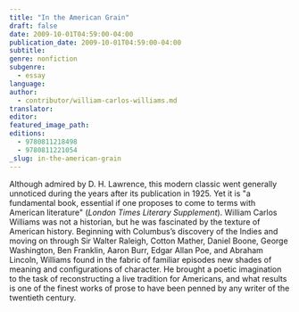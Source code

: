 ```yaml
---
title: "In the American Grain"
draft: false
date: 2009-10-01T04:59:00-04:00
publication_date: 2009-10-01T04:59:00-04:00
subtitle:
genre: nonfiction
subgenre:
  - essay
language:
author:
  - contributor/william-carlos-williams.md
translator:
editor:
featured_image_path:
editions:
  - 9780811218498
  - 9780811221054
_slug: in-the-american-grain
---
```


Although admired by D. H. Lawrence, this modern classic went generally unnoticed during the years after its publication in 1925\. Yet it is "a fundamental book, essential if one proposes to come to terms with American literature" (_London Times Literary Supplement_). William Carlos Williams was not a historian, but he was fascinated by the texture of American history. Beginning with Columbus’s discovery of the Indies and moving on through Sir Walter Raleigh, Cotton Mather, Daniel Boone, George Washington, Ben Franklin, Aaron Burr, Edgar Allan Poe, and Abraham Lincoln, Williams found in the fabric of familiar episodes new shades of meaning and configurations of character. He brought a poetic imagination to the task of reconstructing a live tradition for Americans, and what results is one of the finest works of prose to have been penned by any writer of the twentieth century.

